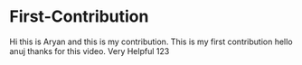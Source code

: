 # First-Contribution
Hi this is Aryan and this is my contribution.
This is my first contribution
hello anuj thanks for this video. Very Helpful
123